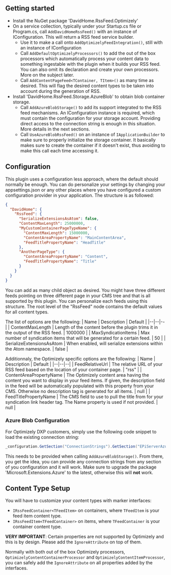 ## Getting started

* Install the NuGet package 'DavidHome.RssFeed.Optimizely'
* On a service collection, typically under your Startup.cs file or Program.cs, call ``AddDavidHomeRssFeed()`` with an instance of IConfiguration. This will return a RSS feed service builder. 
	* Use it to make a call onto ``AddOptimizelyFeedIntegration()``, still with an instance of IConfiguration
	* Call ``AddDefaultOptimizelyProcessors()`` to add the out of the box processors which automatically process your content data to something ingestable with the plugin when it builds your RSS feed. You can also omit its declaration and create your own processors. More on the subject later.
	* Call ``AddContentPageFeed<TContainer, TItem>()`` as many time as desired. This will flag the desired content types to be taken into account during the generation of RSS. 
* Install 'DavidHome.RssFeed.Storage.AzureBlob' to obtain blob container storage. 
	* Call ``AddAzureBlobStorage()`` to add its support integrated to the RSS feed mechanisms. An IConfiguration instance is required, which must contain the configuration for your storage account. Providing direct access to the connection string is enough in this situation. More details in the next sections. 
  * Call ``UseAzureBlobRssFeed()`` on an instance of ``IApplicationBuilder`` to make sure to properly initialize the storage container. It basically makes sure to create the container if it doesn't exist, thus avoiding to make this call each time accessing it. 

## Configuration

This plugin uses a configuration less approach, where the default should normally be enough. You can do personalize your settings by changing your appsettings.json or any other places where you have configured a custom configuration provider in your application. The structure is as followed: 
```json
{
  "DavidHome": {
    "RssFeed": {
      "SerializeExtensionsAsAtom": false,
      "ContentMaxLength": 25000000,
      "MyCustomContainerPageTypeName": {
        "ContentMaxLength": 15000000,
        "ContentAreaPropertyName": "MainContentArea",
        "FeedTitlePropertyName": "HeadTitle"
      },
      "AnotherPageType": {
        "ContentAreaPropertyName": "Content",
        "FeedTitlePropertyName": "Title"
      }
    }
  }
}
```
You can add as many child object as desired. You might have three different feeds pointing on three different page in your CMS tree and that is all supported by this plugin. You can personalize each feeds using this structure. The root level of the "RssFeed" node contains the default values for all content types.

The list of options are the following: 
| Name | Description | Default | 
|--|--|--|
| ContentMaxLength | Length of the content before the plugin trims it in the output of the RSS feed. | 1000000 |
| MaxSyndicationItems | Max number of syndication items that will be generated for a certain feed. | 50 |
| SerializeExtensionsAsAtom | When enabled, will serialize extensions within the Atom namespace. | false |

Additionnaly, the Optimizely specific options are the following: 
| Name | Description | Default | 
|--|--|--|
| FeedRelativeUrl | The relative URL of your RSS feed based on the location of your container page. | "rss" |
| ContentAreaPropertyName | The Optimizely content area having the content you want to display in your feed items. If given, the description field in the feed will be automatically populated with this property from your CMS. Otherwise no description tag is generated for all items. | null |
| FeedTitlePropertyName | The CMS field to use to pull the title from for your syndication link header tag. The Name property is used if not provided. | null |

### Azure Blob Configuration

For Optimizely DXP customers, simply use the following code snippet to load the existing connection string: 
```csharp
_configuration.GetSection("ConnectionStrings").GetSection("EPiServerAzureBlobs")
```
This needs to be provided when calling ``AddAzureBlobStorage()``. From there, you get the idea, you can provide any connection strings from any section of you configuration and it will work. Make sure to upgrade the package 'Microsoft.Extensions.Azure' to the latest, otherwise this will **not** work.

## Content Type Setup

You will have to customize your content types with marker interfaces:
* ``IRssFeedContainer<TFeedItem>`` on containers, where ``TFeedItem`` is your feed item content type. 
* ``IRssFeedItem<TFeedContainer>`` on items, where ``TFeedContainer`` is your container content type. 

**VERY IMPORTANT**: Certain properties are not supported by Optimizely and this is by design. Please add the ``IgnoreAttribute`` on top of them. 

Normally with both out of the box Optimizely processors, ``OptimizelyContentContainerProcessor`` and ``OptimizelyContentItemProcessor``, you can safely add the ``IgnoreAttribute`` on all properties added by the interfaces. 
